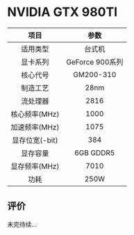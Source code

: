 # NVIDIA GTX 980TI

| 项目 | 参数 |
| :------: | :------: |
|适用类型 | 台式机|
|显卡系列| GeForce 900系列|
|核心代号| GM200-310 |
|制造工艺| 28nm |
|流处理器| 2816 |
|核心频率(MHz)| 1000 |
|加速频率(MHz)|1075 |
|显存位宽(-bit)| 384 |
|显存容量| 6GB GDDR5 |
|显存频率(MHz)| 7010 |
|功耗|250W |

## 评价

 未完待续...